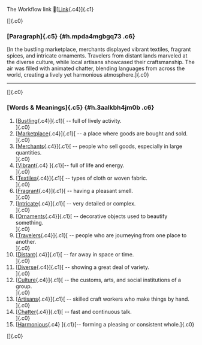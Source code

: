 The Workflow link
👏[[Link](https://www.google.com/url?q=http://www.google.com&sa=D&source=editors&ust=1757522446387243&usg=AOvVaw1bVRISIfjPWsvyogQtpJ4W){.c4}]{.c1}

[]{.c0}

### [Paragraph]{.c5} {#h.mpda4mgbgq73 .c6}

[In the bustling marketplace, merchants displayed vibrant textiles,
fragrant spices, and intricate ornaments. Travelers from distant lands
marveled at the diverse culture, while local artisans showcased their
craftsmanship. The air was filled with animated chatter, blending
languages from across the world, creating a lively yet harmonious
atmosphere.]{.c0}

------------------------------------------------------------------------

[]{.c0}

### [Words & Meanings]{.c5} {#h.3aalkbh4jm0b .c6}

1.  [[Bustling](https://www.google.com/url?q=http://www.google.com&sa=D&source=editors&ust=1757522446388089&usg=AOvVaw213Id_DSoePMJ3PPiqQMiM){.c4}]{.c1}[ --
    full of lively activity.\
    ]{.c0}
2.  [[Marketplace](https://www.google.com/url?q=http://www.google.com&sa=D&source=editors&ust=1757522446388278&usg=AOvVaw0HOAxICj11Iwd1Dw4KDewN){.c4}]{.c1}[ --
    a place where goods are bought and sold.\
    ]{.c0}
3.  [[Merchants](https://www.google.com/url?q=http://www.google.com&sa=D&source=editors&ust=1757522446388461&usg=AOvVaw2Z-h3r5JkzES2yVpDk47uX){.c4}]{.c1}[ --
    people who sell goods, especially in large quantities.\
    ]{.c0}
4.  [[Vibrant](https://www.google.com/url?q=http://www.google.com&sa=D&source=editors&ust=1757522446388647&usg=AOvVaw1ntTiqohinsE33zdmLNebq){.c4}
    ]{.c1}[-- full of life and energy.\
    ]{.c0}
5.  [[Textiles](https://www.google.com/url?q=http://www.google.com&sa=D&source=editors&ust=1757522446388828&usg=AOvVaw2TFS_BTzbJeeaQvO0JMuL4){.c4}]{.c1}[ --
    types of cloth or woven fabric.\
    ]{.c0}
6.  [[Fragrant](https://www.google.com/url?q=http://www.google.com&sa=D&source=editors&ust=1757522446389008&usg=AOvVaw0yvFgbv_ECvcuxgAmYDEnh){.c4}]{.c1}[ --
    having a pleasant smell.\
    ]{.c0}
7.  [[Intricate](https://www.google.com/url?q=http://www.google.com&sa=D&source=editors&ust=1757522446389214&usg=AOvVaw1dFHGrv2isuN0VF8TVjaKI){.c4}]{.c1}[ --
    very detailed or complex.\
    ]{.c0}
8.  [[Ornaments](https://www.google.com/url?q=http://www.google.com&sa=D&source=editors&ust=1757522446389331&usg=AOvVaw0jpexhlu8MvjTAoeqNF0j-){.c4}]{.c1}[ --
    decorative objects used to beautify something.\
    ]{.c0}
9.  [[Travelers](https://www.google.com/url?q=http://www.google.com&sa=D&source=editors&ust=1757522446389471&usg=AOvVaw2olrvbcGrvWgVzy1-G2Cxt){.c4}]{.c1}[ --
    people who are journeying from one place to another.\
    ]{.c0}
10. [[Distant](https://www.google.com/url?q=http://www.google.com&sa=D&source=editors&ust=1757522446389607&usg=AOvVaw26a_FyXFeydLYjFEMcTOGZ){.c4}]{.c1}[ --
    far away in space or time.\
    ]{.c0}
11. [[Diverse](https://www.google.com/url?q=http://www.google.com&sa=D&source=editors&ust=1757522446389721&usg=AOvVaw2UvG0KXfeH8slio8ddrwNR){.c4}]{.c1}[ --
    showing a great deal of variety.\
    ]{.c0}
12. [[Culture](https://www.google.com/url?q=http://www.google.com&sa=D&source=editors&ust=1757522446389870&usg=AOvVaw11DfgrmrFWWxIsAjssA_OW){.c4}]{.c1}[ --
    the customs, arts, and social institutions of a group.\
    ]{.c0}
13. [[Artisans](https://www.google.com/url?q=http://www.google.com&sa=D&source=editors&ust=1757522446390072&usg=AOvVaw0XYNWJPTt-FCgnFrupf2Hi){.c4}]{.c1}[ --
    skilled craft workers who make things by hand.\
    ]{.c0}
14. [[Chatter](https://www.google.com/url?q=http://www.google.com&sa=D&source=editors&ust=1757522446390239&usg=AOvVaw0I1s26LcTahtn8IikGPpxS){.c4}]{.c1}[ --
    fast and continuous talk.\
    ]{.c0}
15. [[Harmonious](https://www.google.com/url?q=http://www.google.com&sa=D&source=editors&ust=1757522446390463&usg=AOvVaw3ShLRqETILJpMgVWDtt3OD){.c4}
    ]{.c1}[-- forming a pleasing or consistent whole.]{.c0}

[]{.c0}
